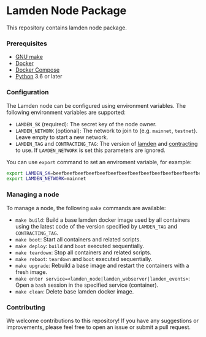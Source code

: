 # Lamden Node Package
This repository contains lamden node package.

### Prerequisites
- [GNU make](https://www.gnu.org/software/make/)
- [Docker](https://docs.docker.com/get-docker/)
- [Docker Compose](https://docs.docker.com/compose/install/)
- [Python](https://www.python.org/) 3.6 or later

### Configuration
The Lamden node can be configured using environment variables. The following environment variables are supported:
- `LAMDEN_SK` (required): The secret key of the node owner.
- `LAMDEN_NETWORK` (optional): The network to join to (e.g. `mainnet`, `testnet`). Leave empty to start a new network.
- `LAMDEN_TAG` and `CONTRACTING_TAG`: The version of [lamden](https://github.com/Lamden/lamden) and [contracting](https://github.com/Lamden/contracting) to use. If `LAMDEN_NETWORK` is set this parameters are ignored.

You can use `export` command to set an enviroment variable, for example:
```bash
export LAMDEN_SK=beefbeefbeefbeefbeefbeefbeefbeefbeefbeefbeefbeefbeefbeefbeefbeef
export LAMDEN_NETWORK=mainnet
```

### Managing a node
To manage a node, the following `make` commands are available:
- `make build`: Build a base lamden docker image used by all containers using the latest code of the version specified by `LAMDEN_TAG` and `CONTRACTING_TAG`.
- `make boot`: Start all containers and related scripts.
- `make deploy`: `build` and `boot` executed sequentially.
- `make teardown`: Stop all containers and related scripts.
- `make reboot`: `teardown` and `boot` executed sequentially.
- `make upgrade`: Rebuild a base image and restart the containers with a fresh image.
- `make enter service=<lamden_node|lamden_webserver|lamden_events>`: Open a `bash` session in the specified service (container).
- `make clean`: Delete base lamden docker image.

### Contributing
We welcome contributions to this repository! If you have any suggestions or improvements, please feel free to open an issue or submit a pull request.
